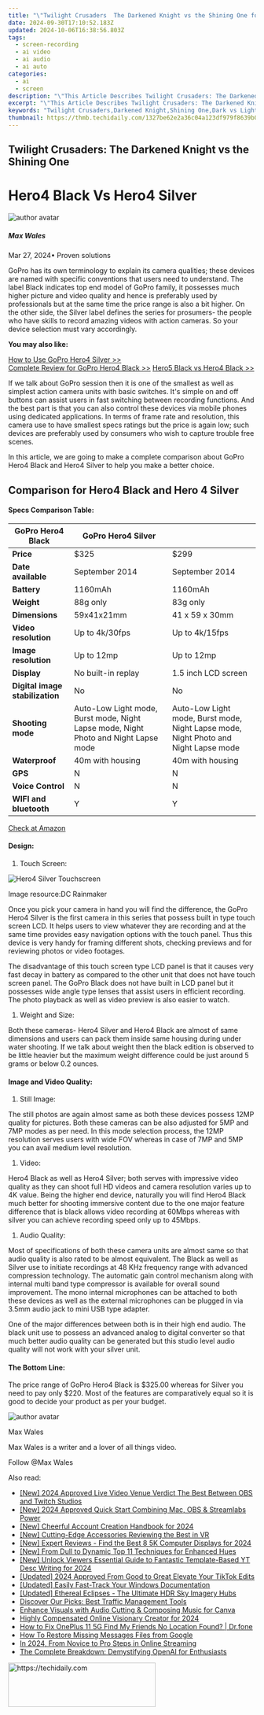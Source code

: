 ```yaml
---
title: "\"Twilight Crusaders  The Darkened Knight vs the Shining One for 2024\""
date: 2024-09-30T17:10:52.183Z
updated: 2024-10-06T16:38:56.803Z
tags: 
  - screen-recording
  - ai video
  - ai audio
  - ai auto
categories: 
  - ai
  - screen
description: "\"This Article Describes Twilight Crusaders: The Darkened Knight vs the Shining One for 2024\""
excerpt: "\"This Article Describes Twilight Crusaders: The Darkened Knight vs the Shining One for 2024\""
keywords: "Twilight Crusaders,Darkened Knight,Shining One,Dark vs Light Conflict,Darkened Knight's Battle,The Shining Hero,Nocturnal Warriors"
thumbnail: https://thmb.techidaily.com/1327be62e2a36c04a123df979f8639b0dac23eaf84d67c3864e5678ef96194e7.jpg
---
```


## Twilight Crusaders: The Darkened Knight vs the Shining One

# Hero4 Black Vs Hero4 Silver

![author avatar](https://images.wondershare.com/filmora/article-images/max-wales-author.jpg)

##### Max Wales

 Mar 27, 2024• Proven solutions

GoPro has its own terminology to explain its camera qualities; these devices are named with specific conventions that users need to understand. The label Black indicates top end model of GoPro family, it possesses much higher picture and video quality and hence is preferably used by professionals but at the same time the price range is also a bit higher. On the other side, the Silver label defines the series for prosumers- the people who have skills to record amazing videos with action cameras. So your device selection must vary accordingly.

**You may also like:**

[How to Use GoPro Hero4 Silver >>](https://tools.techidaily.com/wondershare/filmora/download/)  
[Complete Review for GoPro Hero4 Black >>](https://tools.techidaily.com/wondershare/filmora/download/)
[Hero5 Black vs Hero4 Black >>](https://tools.techidaily.com/wondershare/filmora/download/)

If we talk about GoPro session then it is one of the smallest as well as simplest action camera units with basic switches. It's simple on and off buttons can assist users in fast switching between recording functions. And the best part is that you can also control these devices via mobile phones using dedicated applications. In terms of frame rate and resolution, this camera use to have smallest specs ratings but the price is again low; such devices are preferably used by consumers who wish to capture trouble free scenes.

In this article, we are going to make a complete comparison about GoPro Hero4 Black and Hero4 Silver to help you make a better choice.

## Comparison for Hero4 Black and Hero 4 Silver

#### **Specs Comparison Table:**

| GoPro Hero4 Black               | GoPro Hero4 Silver                                                                  |                                                                                     |
| ------------------------------- | ----------------------------------------------------------------------------------- | ----------------------------------------------------------------------------------- |
| **Price**                       | $325                                                                                | $299                                                                                |
| **Date available**              | September 2014                                                                      | September 2014                                                                      |
| **Battery**                     | 1160mAh                                                                             | 1160mAh                                                                             |
| **Weight**                      | 88g only                                                                            | 83g only                                                                            |
| **Dimensions**                  | 59x41x21mm                                                                          | 41 x 59 x 30mm                                                                      |
| **Video resolution**            | Up to 4k/30fps                                                                      | Up to 4k/15fps                                                                      |
| **Image resolution**            | Up to 12mp                                                                          | Up to 12mp                                                                          |
| **Display**                     | No built-in replay                                                                  | 1.5 inch LCD screen                                                                 |
| **Digital image stabilization** | No                                                                                  | No                                                                                  |
| **Shooting mode**               | Auto-Low Light mode, Burst mode, Night Lapse mode, Night Photo and Night Lapse mode | Auto-Low Light mode, Burst mode, Night Lapse mode, Night Photo and Night Lapse mode |
| **Waterproof**                  | 40m with housing                                                                    | 40m with housing                                                                    |
| **GPS**                         | N                                                                                   | N                                                                                   |
| **Voice Control**               | N                                                                                   | N                                                                                   |
| **WIFI and bluetooth**          | Y                                                                                   | Y                                                                                   |

[Check at Amazon](https://www.amazon.com/gp/product/B00NIYNUF2/ref=as%5Fli%5Ftl?ie=UTF8&tag=vs-flora-20&camp=1789&creative=9325&linkCode=as2&creativeASIN=B00NIYNUF2&linkId=0b3a5114922fbaa3a625417eaf19433b)

#### **Design:**

   1. Touch Screen:

![Hero4 Silver Touchscreen](https://images.wondershare.com/filmora/article-images/hero4-silver-touchscreen.jpg)

Image resource:DC Rainmaker

Once you pick your camera in hand you will find the difference, the GoPro Hero4 Silver is the first camera in this series that possess built in type touch screen LCD. It helps users to view whatever they are recording and at the same time provides easy navigation options with the touch panel. Thus this device is very handy for framing different shots, checking previews and for reviewing photos or video footages.

The disadvantage of this touch screen type LCD panel is that it causes very fast decay in battery as compared to the other unit that does not have touch screen panel. The GoPro Black does not have built in LCD panel but it possesses wide angle type lenses that assist users in efficient recording. The photo playback as well as video preview is also easier to watch.

   1. Weight and Size:

Both these cameras- Hero4 Silver and Hero4 Black are almost of same dimensions and users can pack them inside same housing during under water shooting. If we talk about weight then the black edition is observed to be little heavier but the maximum weight difference could be just around 5 grams or below 0.2 ounces.

#### **Image and Video Quality:**

   1. Still Image:

The still photos are again almost same as both these devices possess 12MP quality for pictures. Both these cameras can be also adjusted for 5MP and 7MP modes as per need. In this mode selection process, the 12MP resolution serves users with wide FOV whereas in case of 7MP and 5MP you can avail medium level resolution.

   1. Video:

Hero4 Black as well as Hero4 Silver; both serves with impressive video quality as they can shoot full HD videos and camera resolution varies up to 4K value. Being the higher end device, naturally you will find Hero4 Black much better for shooting immersive content due to the one major feature difference that is black allows video recording at 60Mbps whereas with silver you can achieve recording speed only up to 45Mbps.

   1. Audio Quality:

Most of specifications of both these camera units are almost same so that audio quality is also rated to be almost equivalent. The Black as well as Silver use to initiate recordings at 48 KHz frequency range with advanced compression technology. The automatic gain control mechanism along with internal multi band type compressor is available for overall sound improvement. The mono internal microphones can be attached to both these devices as well as the external microphones can be plugged in via 3.5mm audio jack to mini USB type adapter.

One of the major differences between both is in their high end audio. The black unit use to possess an advanced analog to digital converter so that much better audio quality can be generated but this studio level audio quality will not work with your silver unit.

#### **The Bottom Line:**

The price range of GoPro Hero4 Black is $325.00 whereas for Silver you need to pay only $220\. Most of the features are comparatively equal so it is good to decide your product as per your budget.

![author avatar](https://images.wondershare.com/filmora/article-images/max-wales-author.jpg)

Max Wales

Max Wales is a writer and a lover of all things video.

Follow @Max Wales


<ins class="adsbygoogle"
     style="display:block"
     data-ad-format="autorelaxed"
     data-ad-client="ca-pub-7571918770474297"
     data-ad-slot="1223367746"></ins>



<ins class="adsbygoogle"
     style="display:block"
     data-ad-client="ca-pub-7571918770474297"
     data-ad-slot="8358498916"
     data-ad-format="auto"
     data-full-width-responsive="true"></ins>


<span class="atpl-alsoreadstyle">Also read:</span>
<div><ul>
<li><a href="https://video-capture.techidaily.com/new-2024-approved-live-video-venue-verdict-the-best-between-obs-and-twitch-studios/"><u>[New] 2024 Approved Live Video Venue Verdict The Best Between OBS and Twitch Studios</u></a></li>
<li><a href="https://fox-links.techidaily.com/new-2024-approved-quick-start-combining-mac-obs-and-streamlabs-power/"><u>[New] 2024 Approved Quick Start Combining Mac, OBS & Streamlabs Power</u></a></li>
<li><a href="https://article-knowledge.techidaily.com/new-cheerful-account-creation-handbook-for-2024/"><u>[New] Cheerful Account Creation Handbook for 2024</u></a></li>
<li><a href="https://article-knowledge.techidaily.com/new-cutting-edge-accessories-reviewing-the-best-in-vr/"><u>[New] Cutting-Edge Accessories Reviewing the Best in VR</u></a></li>
<li><a href="https://article-knowledge.techidaily.com/new-expert-reviews-find-the-best-8-5k-computer-displays-for-2024/"><u>[New] Expert Reviews - Find the Best 8 5K Computer Displays for 2024</u></a></li>
<li><a href="https://article-knowledge.techidaily.com/new-from-dull-to-dynamic-top-11-techniques-for-enhanced-hues/"><u>[New] From Dull to Dynamic Top 11 Techniques for Enhanced Hues</u></a></li>
<li><a href="https://youtube-lab.techidaily.com/nlock-viewers-essential-guide-to-fantastic-template-based-yt-desc-writing-for-2024/"><u>[New] Unlock Viewers Essential Guide to Fantastic Template-Based YT Desc Writing for 2024</u></a></li>
<li><a href="https://article-knowledge.techidaily.com/updated-2024-approved-from-good-to-great-elevate-your-tiktok-edits/"><u>[Updated] 2024 Approved From Good to Great Elevate Your TikTok Edits</u></a></li>
<li><a href="https://article-knowledge.techidaily.com/updated-easily-fast-track-your-windows-documentation/"><u>[Updated] Easily Fast-Track Your Windows Documentation</u></a></li>
<li><a href="https://article-knowledge.techidaily.com/updated-ethereal-eclipses-the-ultimate-hdr-sky-imagery-hubs/"><u>[Updated] Ethereal Eclipses - The Ultimate HDR Sky Imagery Hubs</u></a></li>
<li><a href="https://technical-tips.techidaily.com/discover-our-picks-best-traffic-management-tools/"><u>Discover Our Picks: Best Traffic Management Tools</u></a></li>
<li><a href="https://extra-lessons.techidaily.com/enhance-visuals-with-audio-cutting-and-composing-music-for-canva/"><u>Enhance Visuals with Audio Cutting & Composing Music for Canva</u></a></li>
<li><a href="https://youtube-docs.techidaily.com/y-compensated-online-visionary-creator-for-2024/"><u>Highly Compensated Online Visionary Creator for 2024</u></a></li>
<li><a href="https://fake-location.techidaily.com/how-to-fix-oneplus-11-5g-find-my-friends-no-location-found-drfone-by-drfone-virtual-android/"><u>How to Fix OnePlus 11 5G Find My Friends No Location Found? | Dr.fone</u></a></li>
<li><a href="https://blog-min.techidaily.com/how-to-restore-missing-messages-files-from-google-by-fonelab-android-recover-messages/"><u>How To Restore Missing Messages Files from Google</u></a></li>
<li><a href="https://fox-cloud.techidaily.com/in-2024-from-novice-to-pro-steps-in-online-streaming/"><u>In 2024, From Novice to Pro Steps in Online Streaming</u></a></li>
<li><a href="https://article-knowledge.techidaily.com/the-complete-breakdown-demystifying-openai-for-enthusiasts/"><u>The Complete Breakdown: Demystifying OpenAI for Enthusiasts</u></a></li>
</ul></div>

<!-- affiliate ads begin -->
<a href="https://sentrypc.7eer.net/c/5597632/398449/3022" target="_top" id="398449">
  <img src="//a.impactradius-go.com/display-ad/3022-398449" border="0" alt="https://techidaily.com" width="300" height="90"/>
</a>
<img height="0" width="0" src="https://sentrypc.7eer.net/i/5597632/398449/3022" style="position:absolute;visibility:hidden;" border="0" />
<!-- affiliate ads end -->

